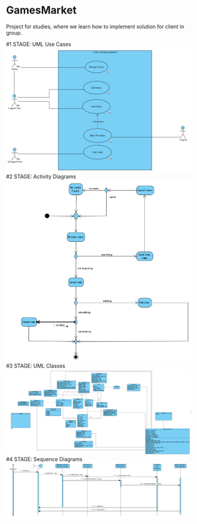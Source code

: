 # GamesMarket
Project for studies, where we learn how to implement solution for client in group.

#1 STAGE: UML Use Cases
![Alt text](/Screenshots/Use_Cases.PNG?raw=true "UML")
#2 STAGE: Activity Diagrams
![Alt text](/Screenshots/Activity_Diagram.PNG?raw=true "UML")
#3 STAGE: UML Classes
![Alt text](/Screenshots/Classes.PNG?raw=true "UML")
#4 STAGE: Sequence Diagrams
![Alt text](/Screenshots/Sequence_Diagram.PNG?raw=true "UML")
